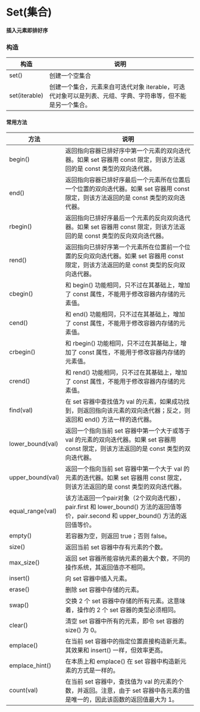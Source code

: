 # Set(集合)
#### 插入元素即排好序
### 构造
| 构造          | 说明                                                                                                        |
| ------------- | ----------------------------------------------------------------------------------------------------------- |
| set()         | 创建一个空集合                                                                                              |
| set(iterable) | 创建一个集合，元素来自可迭代对象 iterable，可迭代对象可以是列表、元组、字典、字符串等，但不能是另一个集合。 |
#### 常用方法
| 方法             | 说明                                                                                                                                      |
| ---------------- | ----------------------------------------------------------------------------------------------------------------------------------------- |
| begin()          | 返回指向容器已排好序中第一个元素的双向迭代器。如果 set 容器用 const 限定，则该方法返回的是 const 类型的双向迭代器。                       |
| end()            | 返回指向容器已排好序最后一个元素所在位置后一个位置的双向迭代器。如果 set 容器用 const 限定，则该方法返回的是 const 类型的双向迭代器。     |
| rbegin()         | 返回指向已排好序最后一个元素的反向双向迭代器。如果 set 容器用 const 限定，则该方法返回的是 const 类型的反向双向迭代器。                   |
| rend()           | 返回指向已排好序第一个元素所在位置前一个位置的反向双向迭代器。如果 set 容器用 const 限定，则该方法返回的是 const 类型的反向双向迭代器。   |
| cbegin()         | 和 begin() 功能相同，只不过在其基础上，增加了 const 属性，不能用于修改容器内存储的元素值。                                                |
| cend()           | 和 end() 功能相同，只不过在其基础上，增加了 const 属性，不能用于修改容器内存储的元素值。                                                  |
| crbegin()        | 和 rbegin() 功能相同，只不过在其基础上，增加了 const 属性，不能用于修改容器内存储的元素值。                                               |
| crend()          | 和 rend() 功能相同，只不过在其基础上，增加了 const 属性，不能用于修改容器内存储的元素值。                                                 |
| find(val)        | 在 set 容器中查找值为 val 的元素，如果成功找到，则返回指向该元素的双向迭代器；反之，则返回和 end() 方法一样的迭代器。                     |
| lower_bound(val) | 返回一个指向当前 set 容器中第一个大于或等于 val 的元素的双向迭代器。如果 set 容器用 const 限定，则该方法返回的是 const 类型的双向迭代器。 |
| upper_bound(val) | 返回一个指向当前 set 容器中第一个大于 val 的元素的迭代器。如果 set 容器用 const 限定，则该方法返回的是 const 类型的双向迭代器。           |
| equal_range(val) | 该方法返回一个pair对象（2个双向迭代器），pair.first 和 lower_bound() 方法的返回值等价，pair.second 和 upper_bound() 方法的返回值等价。    |
| empty()          | 若容器为空，则返回 true；否则 false。                                                                                                     |
| size()           | 返回当前 set 容器中存有元素的个数。                                                                                                       |
| max_size()       | 返回 set 容器所能容纳元素的最大个数，不同的操作系统，其返回值亦不相同。                                                                   |
| insert()         | 向 set 容器中插入元素。                                                                                                                   |
| erase()          | 删除 set 容器中存储的元素。                                                                                                               |
| swap()           | 交换 2 个 set 容器中存储的所有元素。这意味着，操作的 2 个 set 容器的类型必须相同。                                                        |
| clear()          | 清空 set 容器中所有的元素，即令 set 容器的 size() 为 0。                                                                                  |
| emplace()        | 在当前 set 容器中的指定位置直接构造新元素。其效果和 insert() 一样，但效率更高。                                                           |
| emplace_hint()   | 在本质上和 emplace() 在 set 容器中构造新元素的方式是一样的。                                                                              |
| count(val)       | 在当前 set 容器中，查找值为 val 的元素的个数，并返回。注意，由于 set 容器中各元素的值是唯一的，因此该函数的返回值最大为 1。               |
